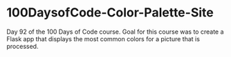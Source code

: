 # 100DaysofCode-Color-Palette-Site
Day 92 of the 100 Days of Code course. Goal for this course was to create a Flask app that displays the most common colors for a picture that is processed.
